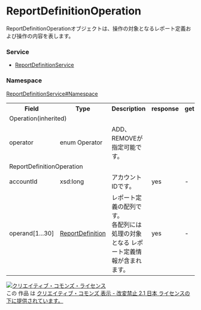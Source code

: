 # ReportDefinitionOperation
ReportDefinitionOperationオブジェクトは、操作の対象となるレポート定義および操作の内容を表します。

### Service
+ [ReportDefinitionService](../../services/ReportDefinitionService.md)

### Namespace
[ReportDefinitionService#Namespace](../../services/ReportDefinitionService.md#namespace)

<table>
 <tr>
  <th>Field</th>
  <th>Type</th>
  <th>Description</th>
  <th>response</th>
  <th>get</th>
  <th>add</th>
  <th>set</th>
  <th>remove</th>
 </tr>
 <tr>
  <td colspan="8">Operation(inherited)</td>
 </tr>
 <tr>
  <td>operator</td>
  <td>enum Operator</td>
  <td>ADD、REMOVEが指定可能です。</td>
  <td colspan="5"></td>
 </tr>
 <tr>
  <td colspan="8">ReportDefinitionOperation</td>
 </tr>
 <tr>
  <td>accountId</td>
  <td>xsd:long</td>
  <td>アカウントIDです。</td>
  <td>yes</td>
  <td>-</td>
  <td>Requirement</td>
  <td>-</td>
  <td>Requirement</td>
 </tr>
 <tr>
  <td>operand[1...30]</td>
  <td><a href="ReportDefinition.md">ReportDefinition</a></td>
  <td>レポート定義の配列です。<br>各配列には処理の対象となる レポート定義情報が含まれます。</td>
  <td>yes</td>
  <td>-</td>
  <td>Requirement</td>
  <td>-</td>
  <td>Requirement</td>
 </tr>
</table>

<a rel="license" href="http://creativecommons.org/licenses/by-nd/2.1/jp/"><img alt="クリエイティブ・コモンズ・ライセンス" style="border-width:0" src="https://i.creativecommons.org/l/by-nd/2.1/jp/88x31.png" /></a><br />この 作品 は <a rel="license" href="http://creativecommons.org/licenses/by-nd/2.1/jp/">クリエイティブ・コモンズ 表示 - 改変禁止 2.1 日本 ライセンスの下に提供されています。</a>
